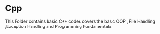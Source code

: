 # Cpp

This Folder contains basic C++ codes covers the basic OOP , File Handling ,Exception Handling and Programming Fundamentals.
